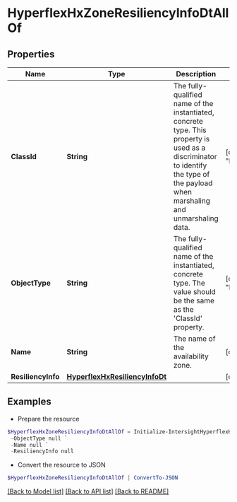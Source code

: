 # HyperflexHxZoneResiliencyInfoDtAllOf
## Properties

Name | Type | Description | Notes
------------ | ------------- | ------------- | -------------
**ClassId** | **String** | The fully-qualified name of the instantiated, concrete type. This property is used as a discriminator to identify the type of the payload when marshaling and unmarshaling data. | [default to "hyperflex.HxZoneResiliencyInfoDt"]
**ObjectType** | **String** | The fully-qualified name of the instantiated, concrete type. The value should be the same as the &#39;ClassId&#39; property. | [default to "hyperflex.HxZoneResiliencyInfoDt"]
**Name** | **String** | The name of the availability zone. | [optional] [readonly] 
**ResiliencyInfo** | [**HyperflexHxResiliencyInfoDt**](HyperflexHxResiliencyInfoDt.md) |  | [optional] 

## Examples

- Prepare the resource
```powershell
$HyperflexHxZoneResiliencyInfoDtAllOf = Initialize-IntersightHyperflexHxZoneResiliencyInfoDtAllOf  -ClassId null `
 -ObjectType null `
 -Name null `
 -ResiliencyInfo null
```

- Convert the resource to JSON
```powershell
$HyperflexHxZoneResiliencyInfoDtAllOf | ConvertTo-JSON
```

[[Back to Model list]](../README.md#documentation-for-models) [[Back to API list]](../README.md#documentation-for-api-endpoints) [[Back to README]](../README.md)

